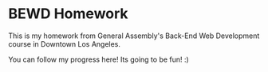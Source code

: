 # BEWD Homework

This is my homework from General Assembly's Back-End Web Development course in Downtown Los Angeles.

You can follow my progress here! Its going to be fun! :)